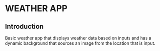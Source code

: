 # WEATHER APP

## Introduction
Basic weather app that displays weather data based on inputs and has a dynamic background that sources an image from the location that is input.
